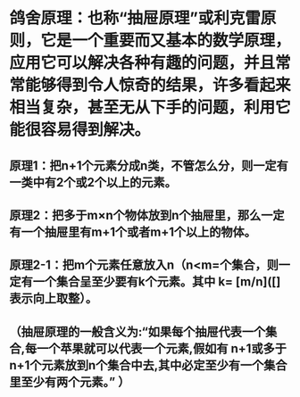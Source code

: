 # 鸽舍原理：也称“抽屉原理”或利克雷原则，它是一个重要而又基本的数学原理，应用它可以解决各种有趣的问题，并且常常能够得到令人惊奇的结果，许多看起来相当复杂，甚至无从下手的问题，利用它能很容易得到解决。
## 原理1：把n+1个元素分成n类，不管怎么分，则一定有一类中有2个或2个以上的元素。
## 原理2：把多于m×n个物体放到n个抽屉里，那么一定有一个抽屉里有m+1个或者m+1个以上的物体。
## 原理2-1：把m个元素任意放入n（n<m=个集合，则一定有一个集合呈至少要有k个元素。其中 k= [m/n]([]表示向上取整）。
## （抽屉原理的一般含义为:“如果每个抽屉代表一个集合,每一个苹果就可以代表一个元素,假如有 n+1或多于n+1个元素放到n个集合中去,其中必定至少有一个集合里至少有两个元素。” ）
